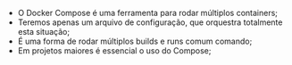 * O Docker Compose é uma ferramenta para rodar múltiplos containers;
* Teremos apenas um arquivo de configuração, que orquestra totalmente esta situação;
* É uma forma de rodar múltiplos builds e runs comum comando;
* Em projetos maiores é essencial o uso do Compose;